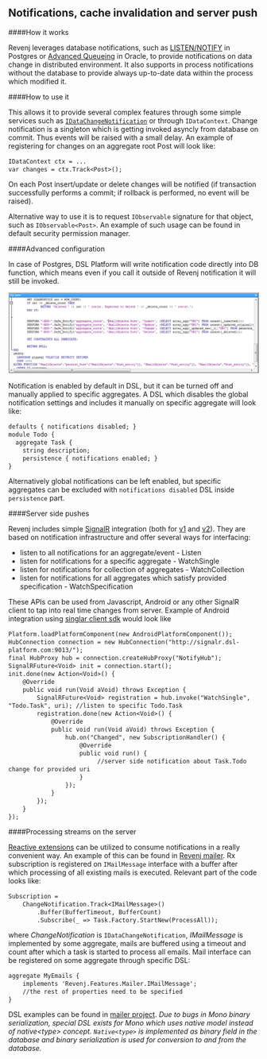 ## Notifications, cache invalidation and server push

####How it works

Revenj leverages database notifications, such as [LISTEN/NOTIFY](http://www.postgresql.org/docs/9.1/static/sql-notify.html) in Postgres or [Advanced Queueing](http://docs.oracle.com/cd/B10501_01/appdev.920/a96587/qintro.htm) in Oracle, to provide notifications on data change in distributed environment. It also supports in process notifications without the database to provide always up-to-date data within the process which modified it.

####How to use it

This allows it to provide several complex features through some simple services such as [`IDataChangeNotification`](https://github.com/ngs-doo/revenj/blob/master/Code/Domain/Revenj.DomainPatterns.Interface/Notification.cs) or through `IDataContext`. Change notification is a singleton which is getting invoked asyncly from database on commit. Thus events will be raised with a small delay. An example of registering for changes on an aggregate root Post will look like:

    IDataContext ctx = ...
    var changes = ctx.Track<Post>();

On each Post insert/update or delete changes will be notified (if transaction successfully performs a commit; if rollback is performed, no event will be raised).

Alternative way to use it is to request `IObservable` signature for that object, such as `IObservable<Post>`. An example of such usage can be found in default security permission manager.

####Advanced configuration

In case of Postgres, DSL Platform will write notification code directly into DB function, which means even if you call it outside of Revenj notification it will still be invoked. 

![DB notify](pictures/postgres-notify.png)

Notification is enabled by default in DSL, but it can be turned off and manually applied to specific aggregates. A DSL which disables the global notification settings and includes it manually on specific aggregate will look like:

    defaults { notifications disabled; }
    module Todo {
      aggregate Task {
		string description;
        persistence { notifications enabled; }
	}

Alternatively global notifications can be left enabled, but specific aggregates can be excluded with `notifications disabled` DSL inside `persistence` part. 

####Server side pushes

Revenj includes simple [SignalR](http://signalr.net/) integration (both for [v1](https://github.com/ngs-doo/revenj/tree/master/Code/Server/Revenj.SignalRWeb) and [v2](https://github.com/ngs-doo/revenj/tree/master/Code/Server/Revenj.SignalR2SelfHost)). They are based on notification infrastructure and offer several ways for interfacing:

 * listen to all notifications for an aggregate/event - Listen
 * listen for notifications for a specific aggregate - WatchSingle
 * listen for notifications for collection of aggregates - WatchCollection
 * listen for notifications for all aggregates which satisfy provided specification - WatchSpecification

These APIs can be used from Javascript, Android or any other SignalR client to tap into real time changes from server. Example of Android integration using [singlar client sdk](https://github.com/SignalR/java-client) would look like

    Platform.loadPlatformComponent(new AndroidPlatformComponent());
    HubConnection connection = new HubConnection("http://signalr.dsl-platform.com:9013/");
    final HubProxy hub = connection.createHubProxy("NotifyHub");
    SignalRFuture<Void> init = connection.start();
    init.done(new Action<Void>() {
        @Override
        public void run(Void aVoid) throws Exception {
            SignalRFuture<Void> registration = hub.invoke("WatchSingle", "Todo.Task", uri); //listen to specific Todo.Task
            registration.done(new Action<Void>() {
                @Override
                public void run(Void aVoid) throws Exception {
                    hub.on("Changed", new SubscriptionHandler() {
                        @Override
                        public void run() {
                             //server side notification about Task.Todo change for provided uri
                        }
                    });
                }
            });
        }
    });

####Processing streams on the server

[Reactive extensions](http://msdn.microsoft.com/en-us/data/gg577609.aspx) can be utilized to consume notifications in a really convenient way. An example of this can be found in [Revenj mailer](https://github.com/ngs-doo/revenj/blob/master/Code/Features/Revenj.Features.Mailer/QueueProcessor.cs). Rx subscription is registered on `IMailMessage` interface with a buffer after which processing of all existing mails is executed. Relevant part of the code looks like:

    Subscription =
        ChangeNotification.Track<IMailMessage>()
            .Buffer(BufferTimeout, BufferCount)
            .Subscribe(_ => Task.Factory.StartNew(ProcessAll));
 
where *ChangeNotification* is `IDataChangeNotification`, *IMailMessage* is implemented by some aggregate, mails are buffered using a timeout and count after which a task is started to process all emails. Mail interface can be registered on some aggregate through specific DSL:

    aggregate MyEmails {
        implements 'Revenj.Features.Mailer.IMailMessage';
        //the rest of properties need to be specified
    }

DSL examples can be found in [mailer project](https://github.com/ngs-doo/revenj/tree/master/Code/Features/Revenj.Features.Mailer/DSL). *Due to bugs in Mono binary serialization, special DSL exists for Mono which uses native model instead of native&lt;type&gt; concept. `Native<type>` is implemented as binary field in the database and binary serialization is used for conversion to and from the database.*